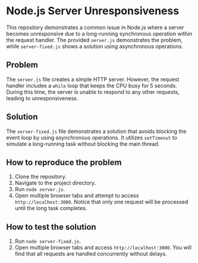 # Node.js Server Unresponsiveness

This repository demonstrates a common issue in Node.js where a server becomes unresponsive due to a long-running synchronous operation within the request handler. The provided `server.js` demonstrates the problem, while `server-fixed.js` shows a solution using asynchronous operations.

## Problem

The `server.js` file creates a simple HTTP server. However, the request handler includes a `while` loop that keeps the CPU busy for 5 seconds.  During this time, the server is unable to respond to any other requests, leading to unresponsiveness.

## Solution

The `server-fixed.js` file demonstrates a solution that avoids blocking the event loop by using asynchronous operations.  It utilizes `setTimeout` to simulate a long-running task without blocking the main thread.

## How to reproduce the problem

1. Clone the repository.
2. Navigate to the project directory.
3. Run `node server.js`.
4. Open multiple browser tabs and attempt to access `http://localhost:3000`.  Notice that only one request will be processed until the long task completes.

## How to test the solution

1. Run `node server-fixed.js`.
2. Open multiple browser tabs and access `http://localhost:3000`.  You will find that all requests are handled concurrently without delays.